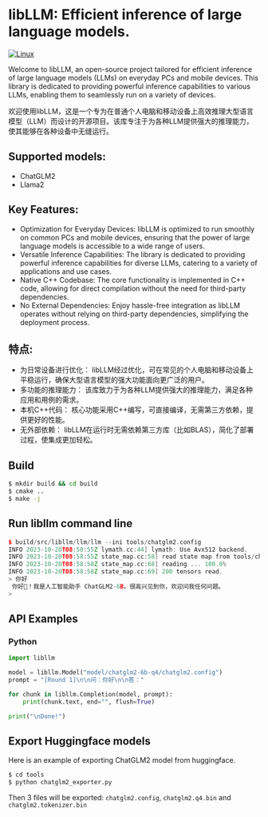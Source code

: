 # libLLM: Efficient inference of large language models.

[![Linux](https://github.com/ling0322/libllm/actions/workflows/cmake-linux.yml/badge.svg?branch=main)](https://github.com/ling0322/libllm/actions/workflows/cmake-linux.yml)

Welcome to libLLM, an open-source project tailored for efficient inference of large language models (LLMs) on everyday PCs and mobile devices. This library is dedicated to providing powerful inference capabilities to various LLMs, enabling them to seamlessly run on a variety of devices.

欢迎使用libLLM，这是一个专为在普通个人电脑和移动设备上高效推理大型语言模型（LLM）而设计的开源项目。该库专注于为各种LLM提供强大的推理能力，使其能够在各种设备中无缝运行。

## Supported models:

- ChatGLM2
- Llama2

## Key Features:

- Optimization for Everyday Devices: libLLM is optimized to run smoothly on common PCs and mobile devices, ensuring that the power of large language models is accessible to a wide range of users.
- Versatile Inference Capabilities: The library is dedicated to providing powerful inference capabilities for diverse LLMs, catering to a variety of applications and use cases.
- Native C++ Codebase: The core functionality is implemented in C++ code, allowing for direct compilation without the need for third-party dependencies.
- No External Dependencies: Enjoy hassle-free integration as libLLM operates without relying on third-party dependencies, simplifying the deployment process.

## 特点:

- 为日常设备进行优化： libLLM经过优化，可在常见的个人电脑和移动设备上平稳运行，确保大型语言模型的强大功能面向更广泛的用户。
- 多功能的推理能力： 该库致力于为各种LLM提供强大的推理能力，满足各种应用和用例的需求。
- 本机C++代码： 核心功能采用C++编写，可直接编译，无需第三方依赖，提供更好的性能。
- 无外部依赖： libLLM在运行时无需依赖第三方库（比如BLAS），简化了部署过程，使集成更加轻松。

## Build

```bash
$ mkdir build && cd build
$ cmake ..
$ make -j
```

## Run libllm command line

```c++
$ build/src/libllm/llm/llm --ini tools/chatglm2.config 
INFO 2023-10-20T08:58:55Z lymath.cc:44] lymath: Use Avx512 backend.
INFO 2023-10-20T08:58:55Z state_map.cc:58] read state map from tools/chatglm2.q4.bin
INFO 2023-10-20T08:58:58Z state_map.cc:68] reading ... 100.0%
INFO 2023-10-20T08:58:58Z state_map.cc:69] 200 tensors read.
> 你好
 你好👋！我是人工智能助手 ChatGLM2-6B，很高兴见到你，欢迎问我任何问题。
> 
```

## API Examples

### Python

```python
import libllm

model = libllm.Model("model/chatglm2-6b-q4/chatglm2.config")
prompt = "[Round 1]\n\n问：你好\n\n答："

for chunk in libllm.Completion(model, prompt):
    print(chunk.text, end="", flush=True)

print("\nDone!")
```

## Export Huggingface models

Here is an example of exporting ChatGLM2 model from huggingface.

```bash
$ cd tools
$ python chatglm2_exporter.py
```

Then 3 files will be exported: `chatglm2.config`, `chatglm2.q4.bin` and `chatglm2.tokenizer.bin`
